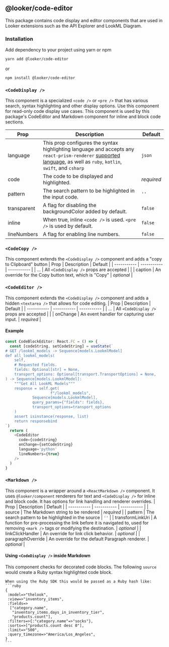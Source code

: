 ## @looker/code-editor
This package contains code display and editor components that are used in Looker extensions such as the API Explorer and LookML Diagram.

### Installation

Add dependency to your project using yarn or npm

```sh
yarn add @looker/code-editor
```

or

```sh
npm install @looker/code-editor
```

### `<CodeDisplay />`
This component is a specialized `<code />` or `<pre />` that has various search, syntax highlighting and other display options. Use this component for read-only code display use cases. This component is used by this package's CodeEditor and Markdown component for inline and block code sections.

| Prop      | Description | Default |
| ----------- | ----------- | ----------- |
| language      | This prop configures the syntax highlighting language and accepts any `react-prism-renderer` [supported language](https://github.com/FormidableLabs/prism-react-renderer/blob/master/src/vendor/prism/includeLangs.js), as well as `ruby`, `kotlin`, `swift`, and `csharp`       | `json` |
| code   | The code to be displayed and highlighted.        | _required_ |
| pattern   | The search pattern to be highlighted in the input code.         | `''` |
| transparent   | A flag for disabling the backgroundColor added by default.        | `false` |
| inline   | When true, inline `<code />` is used. `<pre />` is used by default.        | `false` |
| lineNumbers   | A flag for enabling line numbers.        | `false` |


### `<CodeCopy />`

This component extends the `<CodeDisplay />` component and adds a "copy to Clipboard" button
| Prop      | Description | Default |
| ----------- | ----------- | ----------- |
| ...      | All `<CodeDisplay />` props are accepted       |  |
| caption | An override for the Copy button text, which is "Copy" | _optional_ |

### `<CodeEditor />`
This component extends the `<CodeDisplay />` component and adds a hidden `<textarea />` that allows for code editing.
| Prop      | Description | Default |
| ----------- | ----------- | ----------- |
| ...      | All `<CodeDisplay />` props are accepted       |  |
| onChange | An event handler for capturing user input. | _required_ |

#### Example
```javascript
const CodeBlockEditor: React.FC = () => {
  const [codeString, setCodeString] = useState(`
# GET /lookml_models -> Sequence[models.LookmlModel]
def all_lookml_models(
    self,
    # Requested fields.
    fields: Optional[str] = None,
    transport_options: Optional[transport.TransportOptions] = None,
) -> Sequence[models.LookmlModel]:
    """Get All LookML Models"""
    response = self.get(
                    f"/lookml_models",
            Sequence[models.LookmlModel],
            query_params={"fields": fields},
            transport_options=transport_options
    )
    assert isinstance(response, list)
    return responsebind
`)
  return (
    <CodeEditor
      code={codeString}
      onChange={setCodeString}
      language='python'
      lineNumbers={true}
    />
  )
}
```

### `<Markdown />`
This component is a wrapper around a `<ReactMarkdown />` component. It uses `@looker/component` renderers for text and `<CodeDisplay />` for inline and block code. It has options for link handling and renderer overrides.
| Prop      | Description | Default |
| ----------- | ----------- | ----------- |
| source | The Markdown string to be rendered | _required_ |
| pattern | The search pattern to be highlighted in the source | `''` |
| transformLinkUri | A function for pre-processing the link before it is navigated to, used for removing `<mark />` tags or modifying the destination. | _optional_ |
| linkClickHandler | An override for link click behavior.  | _optional_ |
| paragraphOverride | An override for the default Paragraph renderer. | _optional_ |

#### Using `<CodeDisplay />` inside Markdown
This component checks for decorated code blocks. The following `source` would create a Ruby syntax highlighted code block.
````
When using the Ruby SDK this would be passed as a Ruby hash like:
```ruby
{
 :model=>"thelook",
 :view=>"inventory_items",
 :fields=>
  ["category.name",
   "inventory_items.days_in_inventory_tier",
   "products.count"],
 :filters=>{:"category.name"=>"socks"},
 :sorts=>["products.count desc 0"],
 :limit=>"500",
 :query_timezone=>"America/Los_Angeles",
}
```
````
